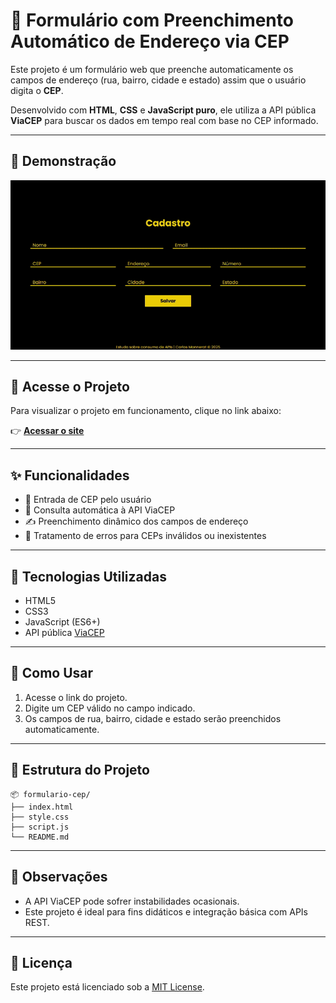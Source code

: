 # 📮 Formulário com Preenchimento Automático de Endereço via CEP

Este projeto é um formulário web que preenche automaticamente os campos de endereço (rua, bairro, cidade e estado) assim que o usuário digita o **CEP**.

Desenvolvido com **HTML**, **CSS** e **JavaScript puro**, ele utiliza a API pública **ViaCEP** para buscar os dados em tempo real com base no CEP informado.

---

## 🎥 Demonstração

<p align="center">
  <img src="./assets/cep.gif" width="600" alt="Demonstração do projeto">
</p>

---

## 🔗 Acesse o Projeto

Para visualizar o projeto em funcionamento, clique no link abaixo:

👉 [**Acessar o site**](https://carlosmonnerat.github.io/API_Consulta_de_CEP/)


---

## ✨ Funcionalidades

- 🧾 Entrada de CEP pelo usuário
- 🔄 Consulta automática à API ViaCEP
- ✍️ Preenchimento dinâmico dos campos de endereço
- 📵 Tratamento de erros para CEPs inválidos ou inexistentes

---

## 📂 Tecnologias Utilizadas

- HTML5
- CSS3
- JavaScript (ES6+)
- API pública [ViaCEP](https://viacep.com.br/)

---

## 🚀 Como Usar

1. Acesse o link do projeto.
2. Digite um CEP válido no campo indicado.
3. Os campos de rua, bairro, cidade e estado serão preenchidos automaticamente.

---

## 📁 Estrutura do Projeto

```
📦 formulario-cep/
├── index.html
├── style.css
├── script.js
└── README.md
```

---

## 📌 Observações

- A API ViaCEP pode sofrer instabilidades ocasionais.
- Este projeto é ideal para fins didáticos e integração básica com APIs REST.

---

## 📄 Licença

Este projeto está licenciado sob a [MIT License](LICENSE).
